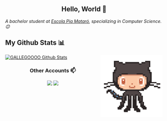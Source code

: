 <h2 align="center">Hello, World 👋</h2> 
<p><em>A bachelor student at <a href="https://mataro.escolapia.cat">Escola Pia Mataró</a>, specializing in Computer Science. 😊</br>
</em></p>

<h2> My Github Stats 📊 </h2>
<img align='right' src="https://raw.githubusercontent.com/iCharlesZ/FigureBed/master/img/octocat.gif" width="200" margin-top ="-10">

[![GALLEGOOOO Github Stats](https://github-readme-stats.vercel.app/api?username=GALLEGOOOO&show_icons=true&count_color=fff&icon_color=79ff97&text_color=9f9f9f&bg_color=151515_private=true)](https://github.com/GALLEGOOOO)

<h3 align="center"> Other Accounts 📫 </h3>
<p align="center">
  <a href="https://www.linkedin.com/in/arnau-gallego-bassas-103246256/"><img src="https://img.shields.io/badge/linkedin-%230077B5.svg?&style=for-the-badge&logo=linkedin&logoColor=white"/></a>
  <a href="https://instagram.com/__gallegooo"><img src="https://img.shields.io/badge/instagram-%23E4405F.svg?&style=for-the-badge&logo=instagram&logoColor=white"/></a>
</p>


<!--
Here are some ideas to get you started:

- 🔭 I’m currently working on ...
- 🌱 I’m currently learning ...
- 👯 I’m looking to collaborate on ...
- 🤔 I’m looking for help with ...
- 💬 Ask me about ...
- 📫 How to reach me: ...
- 😄 Pronouns: ...
- ⚡ Fun fact: ...
-->
